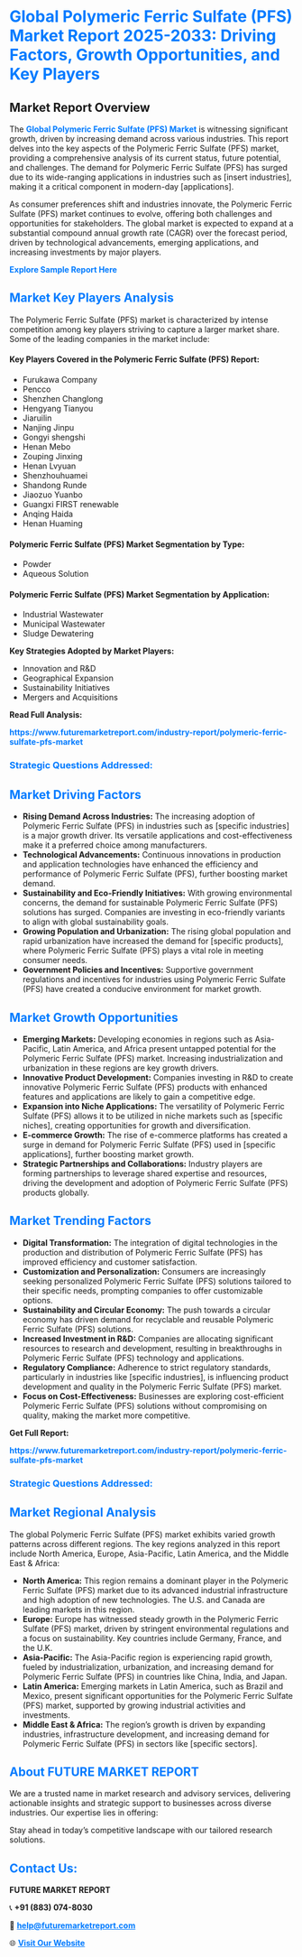 <h1 style="color: #007BFF;">Global Polymeric Ferric Sulfate (PFS) Market Report 2025-2033: Driving Factors, Growth Opportunities, and Key Players</h1>

<section id="overview">
<h2>Market Report Overview</h2>
<p>The <a href="https://www.futuremarketreport.com/industry-report/polymeric-ferric-sulfate-pfs-market" style="color: #007BFF; text-decoration: none;"><strong>Global Polymeric Ferric Sulfate (PFS) Market</strong></a> is witnessing significant growth, driven by increasing demand across various industries. This report delves into the key aspects of the Polymeric Ferric Sulfate (PFS) market, providing a comprehensive analysis of its current status, future potential, and challenges. The demand for Polymeric Ferric Sulfate (PFS) has surged due to its wide-ranging applications in industries such as [insert industries], making it a critical component in modern-day [applications].</p>
<p>As consumer preferences shift and industries innovate, the Polymeric Ferric Sulfate (PFS) market continues to evolve, offering both challenges and opportunities for stakeholders. The global market is expected to expand at a substantial compound annual growth rate (CAGR) over the forecast period, driven by technological advancements, emerging applications, and increasing investments by major players.</p>
</section>

<section id="overview">
<p><a href="https://www.futuremarketreport.com/request-sample/reportId=88829" style="color: #007BFF; text-decoration: none;"><strong>Explore Sample Report Here</strong></a></p>
</section>

<section id="key-players">
<h2 style="color: #007BFF;">Market Key Players Analysis</h2>
<p>The Polymeric Ferric Sulfate (PFS) market is characterized by intense competition among key players striving to capture a larger market share. Some of the leading companies in the market include:</p>
<h4>Key Players Covered in the Polymeric Ferric Sulfate (PFS) Report:</h4>
<ul><li>Furukawa Company</li><li>Pencco</li><li>Shenzhen Changlong</li><li>Hengyang Tianyou</li><li>Jiaruilin</li><li>Nanjing Jinpu</li><li>Gongyi shengshi</li><li>Henan Mebo</li><li>Zouping Jinxing</li><li>Henan Lvyuan</li><li>Shenzhouhuamei</li><li>Shandong Runde</li><li>Jiaozuo Yuanbo</li><li>Guangxi FIRST renewable</li><li>Anqing Haida</li><li>Henan Huaming</li></ul>
<h4>Polymeric Ferric Sulfate (PFS) Market Segmentation by Type:</h4>
<ul><li>Powder</li><li>Aqueous Solution</li></ul>

<h4>Polymeric Ferric Sulfate (PFS) Market Segmentation by Application:</h4>
<ul><li>Industrial Wastewater</li><li>Municipal Wastewater</li><li>Sludge Dewatering</li></ul>
<p><strong>Key Strategies Adopted by Market Players:</strong></p>
<ul>
<li>Innovation and R&D</li>
<li>Geographical Expansion</li>
<li>Sustainability Initiatives</li>
<li>Mergers and Acquisitions</li>
</ul>
</section>

<section>
<p><strong>Read Full Analysis: </strong></p><a href="https://www.futuremarketreport.com/industry-report/polymeric-ferric-sulfate-pfs-market" style="color: #007BFF; text-decoration: none;"><strong>https://www.futuremarketreport.com/industry-report/polymeric-ferric-sulfate-pfs-market</strong></a>
<h3 style="color: #007BFF;">Strategic Questions Addressed:</h3>
</section>

<section id="driving-factors">
<h2 style="color: #007BFF;">Market Driving Factors</h2>
<ul>
<li><strong>Rising Demand Across Industries:</strong> The increasing adoption of Polymeric Ferric Sulfate (PFS) in industries such as [specific industries] is a major growth driver. Its versatile applications and cost-effectiveness make it a preferred choice among manufacturers.</li>
<li><strong>Technological Advancements:</strong> Continuous innovations in production and application technologies have enhanced the efficiency and performance of Polymeric Ferric Sulfate (PFS), further boosting market demand.</li>
<li><strong>Sustainability and Eco-Friendly Initiatives:</strong> With growing environmental concerns, the demand for sustainable Polymeric Ferric Sulfate (PFS) solutions has surged. Companies are investing in eco-friendly variants to align with global sustainability goals.</li>
<li><strong>Growing Population and Urbanization:</strong> The rising global population and rapid urbanization have increased the demand for [specific products], where Polymeric Ferric Sulfate (PFS) plays a vital role in meeting consumer needs.</li>
<li><strong>Government Policies and Incentives:</strong> Supportive government regulations and incentives for industries using Polymeric Ferric Sulfate (PFS) have created a conducive environment for market growth.</li>
</ul>
</section>

<section id="growth-opportunities">
<h2 style="color: #007BFF;">Market Growth Opportunities</h2>
<ul>
<li><strong>Emerging Markets:</strong> Developing economies in regions such as Asia-Pacific, Latin America, and Africa present untapped potential for the Polymeric Ferric Sulfate (PFS) market. Increasing industrialization and urbanization in these regions are key growth drivers.</li>
<li><strong>Innovative Product Development:</strong> Companies investing in R&D to create innovative Polymeric Ferric Sulfate (PFS) products with enhanced features and applications are likely to gain a competitive edge.</li>
<li><strong>Expansion into Niche Applications:</strong> The versatility of Polymeric Ferric Sulfate (PFS) allows it to be utilized in niche markets such as [specific niches], creating opportunities for growth and diversification.</li>
<li><strong>E-commerce Growth:</strong> The rise of e-commerce platforms has created a surge in demand for Polymeric Ferric Sulfate (PFS) used in [specific applications], further boosting market growth.</li>
<li><strong>Strategic Partnerships and Collaborations:</strong> Industry players are forming partnerships to leverage shared expertise and resources, driving the development and adoption of Polymeric Ferric Sulfate (PFS) products globally.</li>
</ul>
</section>

<section id="trending-factors">
<h2 style="color: #007BFF;">Market Trending Factors</h2>
<ul>
<li><strong>Digital Transformation:</strong> The integration of digital technologies in the production and distribution of Polymeric Ferric Sulfate (PFS) has improved efficiency and customer satisfaction.</li>
<li><strong>Customization and Personalization:</strong> Consumers are increasingly seeking personalized Polymeric Ferric Sulfate (PFS) solutions tailored to their specific needs, prompting companies to offer customizable options.</li>
<li><strong>Sustainability and Circular Economy:</strong> The push towards a circular economy has driven demand for recyclable and reusable Polymeric Ferric Sulfate (PFS) solutions.</li>
<li><strong>Increased Investment in R&D:</strong> Companies are allocating significant resources to research and development, resulting in breakthroughs in Polymeric Ferric Sulfate (PFS) technology and applications.</li>
<li><strong>Regulatory Compliance:</strong> Adherence to strict regulatory standards, particularly in industries like [specific industries], is influencing product development and quality in the Polymeric Ferric Sulfate (PFS) market.</li>
<li><strong>Focus on Cost-Effectiveness:</strong> Businesses are exploring cost-efficient Polymeric Ferric Sulfate (PFS) solutions without compromising on quality, making the market more competitive.</li>
</ul>
</section>

<section>
<p><strong>Get Full Report: </strong></p><a href="https://www.futuremarketreport.com/industry-report/polymeric-ferric-sulfate-pfs-market" style="color: #007BFF; text-decoration: none;"><strong>https://www.futuremarketreport.com/industry-report/polymeric-ferric-sulfate-pfs-market</strong></a>
<h3 style="color: #007BFF;">Strategic Questions Addressed:</h3>
</section>


<section id="regional-analysis">
<h2 style="color: #007BFF;">Market Regional Analysis</h2>
<p>The global Polymeric Ferric Sulfate (PFS) market exhibits varied growth patterns across different regions. The key regions analyzed in this report include North America, Europe, Asia-Pacific, Latin America, and the Middle East & Africa:</p>
<ul>
<li><strong>North America:</strong> This region remains a dominant player in the Polymeric Ferric Sulfate (PFS) market due to its advanced industrial infrastructure and high adoption of new technologies. The U.S. and Canada are leading markets in this region.</li>
<li><strong>Europe:</strong> Europe has witnessed steady growth in the Polymeric Ferric Sulfate (PFS) market, driven by stringent environmental regulations and a focus on sustainability. Key countries include Germany, France, and the U.K.</li>
<li><strong>Asia-Pacific:</strong> The Asia-Pacific region is experiencing rapid growth, fueled by industrialization, urbanization, and increasing demand for Polymeric Ferric Sulfate (PFS) in countries like China, India, and Japan.</li>
<li><strong>Latin America:</strong> Emerging markets in Latin America, such as Brazil and Mexico, present significant opportunities for the Polymeric Ferric Sulfate (PFS) market, supported by growing industrial activities and investments.</li>
<li><strong>Middle East & Africa:</strong> The region’s growth is driven by expanding industries, infrastructure development, and increasing demand for Polymeric Ferric Sulfate (PFS) in sectors like [specific sectors].</li>
</ul>
</section>

<footer>
<h2 style="color: #007BFF;">About FUTURE MARKET REPORT</h2>
<p>We are a trusted name in market research and advisory services, delivering actionable insights and strategic support to businesses across diverse industries. Our expertise lies in offering:</p>

<p>Stay ahead in today’s competitive landscape with our tailored research solutions.</p>

<h2 style="color: #007BFF;">Contact Us:</h2>
<p><strong>FUTURE MARKET REPORT</strong></p>
<p>📞 <strong>+91 (883) 074-8030</strong></p>
<p>📧 <strong><a href="mailto:help@futuremarketreport.com" style="color: #007BFF;">help@futuremarketreport.com</a></strong></p>
<p>🌐 <strong><a href="https://www.futuremarketreport.com/" style="color: #007BFF;">Visit Our Website</a></strong></p>
</footer>